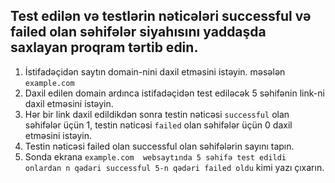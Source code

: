 ## Test edilən və testlərin nəticələri successful və failed olan səhifələr siyahısını yaddaşda saxlayan proqram tərtib edin.
1. İstifadəçidən saytın domain-nini daxil etməsini istəyin. məsələn `example.com`
2. Daxil edilen domain ardınca istifadəçidən test ediləcək 5 səhifənin link-ni daxil etməsini istəyin.
3. Hər bir link daxil edildikdən sonra testin nəticəsi `successful` olan səhifələr üçün 1, testin nəticəsi `failed` olan səhifələr üçün 0 daxil etməsini istəyin.
4. Testin nəticəsi failed olan successful olan səhifələrin sayını tapın.
5. Sonda ekrana `example.com  websaytında 5 səhifə test edildi onlardan n qədəri successful 5-n qədəri failed oldu` kimi yazı çıxarın.
